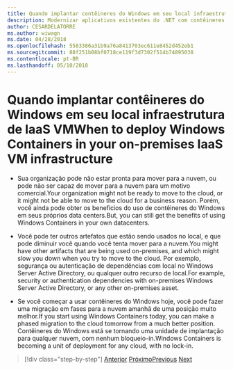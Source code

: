 ```yaml
---
title: Quando implantar contêineres do Windows em seu local infraestrutura de IaaS VM
description: Modernizar aplicativos existentes do .NET com contêineres do Windows e de nuvem do Azure | Quando implantar contêineres do Windows em seu local infraestrutura de IaaS VM
author: CESARDELATORRE
ms.author: wiwagn
ms.date: 04/28/2018
ms.openlocfilehash: 5583386a31b9a76a8413703ec611e8452d452eb1
ms.sourcegitcommit: 88f251b08bf0718ce119f3d7302f514b74895038
ms.contentlocale: pt-BR
ms.lasthandoff: 05/10/2018
---
```

# <a name="when-to-deploy-windows-containers-in-your-on-premises-iaas-vm-infrastructure"></a><span data-ttu-id="65d04-103">Quando implantar contêineres do Windows em seu local infraestrutura de IaaS VM</span><span class="sxs-lookup"><span data-stu-id="65d04-103">When to deploy Windows Containers in your on-premises IaaS VM infrastructure</span></span>

-   <span data-ttu-id="65d04-104">Sua organização pode não estar pronta para mover para a nuvem, ou pode não ser capaz de mover para a nuvem para um motivo comercial.</span><span class="sxs-lookup"><span data-stu-id="65d04-104">Your organization might not be ready to move to the cloud, or it might not be able to move to the cloud for a business reason.</span></span> <span data-ttu-id="65d04-105">Porém, você ainda pode obter os benefícios do uso de contêineres do Windows em seus próprios data centers.</span><span class="sxs-lookup"><span data-stu-id="65d04-105">But, you can still get the benefits of using Windows Containers in your own datacenters.</span></span>

-   <span data-ttu-id="65d04-106">Você pode ter outros artefatos que estão sendo usados no local, e que pode diminuir você quando você tenta mover para a nuvem.</span><span class="sxs-lookup"><span data-stu-id="65d04-106">You might have other artifacts that are being used on-premises, and which might slow you down when you try to move to the cloud.</span></span> <span data-ttu-id="65d04-107">Por exemplo, segurança ou autenticação de dependências com local no Windows Server Active Directory, ou qualquer outro recurso de local.</span><span class="sxs-lookup"><span data-stu-id="65d04-107">For example, security or authentication dependencies with on-premises Windows Server Active Directory, or any other on-premises asset.</span></span>

-   <span data-ttu-id="65d04-108">Se você começar a usar contêineres do Windows hoje, você pode fazer uma migração em fases para a nuvem amanhã de uma posição muito melhor.</span><span class="sxs-lookup"><span data-stu-id="65d04-108">If you start using Windows Containers today, you can make a phased migration to the cloud tomorrow from a much better position.</span></span> <span data-ttu-id="65d04-109">Contêineres do Windows está se tornando uma unidade de implantação para qualquer nuvem, com nenhum bloqueio-in.</span><span class="sxs-lookup"><span data-stu-id="65d04-109">Windows Containers is becoming a unit of deployment for any cloud, with no lock-in.</span></span>

>[!div class="step-by-step"]
<span data-ttu-id="65d04-110">[Anterior](when-not-to-deploy-to-windows-containers.md)
[Próximo](when-to-deploy-windows-containers-to-azure-vms-iaas-cloud.md)</span><span class="sxs-lookup"><span data-stu-id="65d04-110">[Previous](when-not-to-deploy-to-windows-containers.md)
[Next](when-to-deploy-windows-containers-to-azure-vms-iaas-cloud.md)</span></span>
